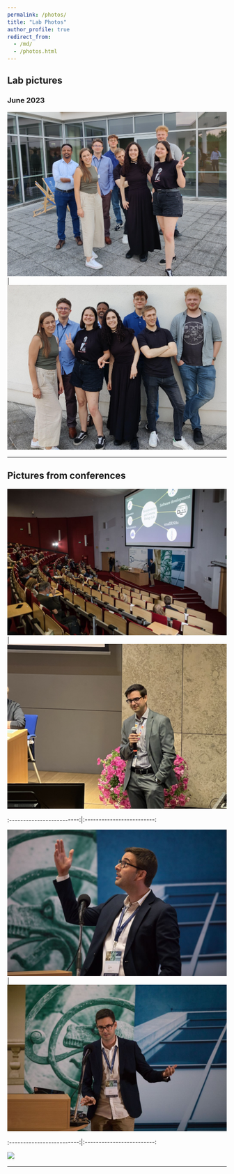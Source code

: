 ```yaml
---
permalink: /photos/
title: "Lab Photos"
author_profile: true
redirect_from: 
  - /md/
  - /photos.html
---
```


## Lab pictures

### June 2023

![](../images/Lab_party062023.jpg)  | ![](../images/Lab_party062023_2.jpg) 

---


## Pictures from conferences



![](../_talks/JW210926_360.jpg) | ![](../_talks/IMG_0161.jpg)

   
:-------------------------:|:-------------------------:

![](../_talks/JW210926_356.jpg)  | ![](../_talks/JW210926_363.jpg) 

:-------------------------:|:-------------------------:

![](../_talks/Ylla_BGI2023.jpg)  

---


